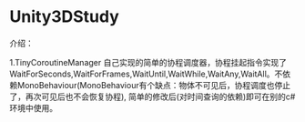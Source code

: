 # Unity3DStudy
介绍：

1.TinyCoroutineManager
   自己实现的简单的协程调度器，协程挂起指令实现了WaitForSeconds,WaitForFrames,WaitUntil,WaitWhile,WaitAny,WaitAll。不依赖MonoBehaviour(MonoBehaviour有个缺点：物体不可见后，协程调度也停止了，再次可见后也不会恢复协程), 简单的修改后(对时间查询的依赖)即可在别的c#环境中使用。
